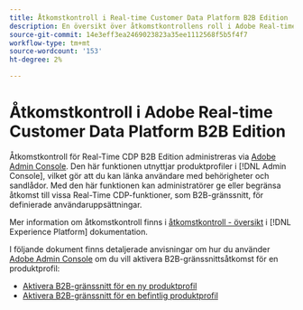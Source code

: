 ```yaml
---
title: Åtkomstkontroll i Real-time Customer Data Platform B2B Edition
description: En översikt över åtkomstkontrollens roll i Adobe Real-time Customer Data Platform B2B Edition.
source-git-commit: 14e3eff3ea2469023823a35ee1112568f5b5f4f7
workflow-type: tm+mt
source-wordcount: '153'
ht-degree: 2%

---
```


# Åtkomstkontroll i Adobe Real-time Customer Data Platform B2B Edition

Åtkomstkontroll för Real-Time CDP B2B Edition administreras via [Adobe Admin Console](https://adminconsole.adobe.com). Den här funktionen utnyttjar produktprofiler i [!DNL Admin Console], vilket gör att du kan länka användare med behörigheter och sandlådor. Med den här funktionen kan administratörer ge eller begränsa åtkomst till vissa Real-Time CDP-funktioner, som B2B-gränssnitt, för definierade användaruppsättningar.

Mer information om åtkomstkontroll finns i [åtkomstkontroll - översikt](../../access-control/home.md) i [!DNL Experience Platform] dokumentation.

I följande dokument finns detaljerade anvisningar om hur du använder [Adobe Admin Console](https://adminconsole.adobe.com) om du vill aktivera B2B-gränssnittsåtkomst för en produktprofil:

* [Aktivera B2B-gränssnitt för en ny produktprofil](../../access-control/ui/create-profile.md)
* [Aktivera B2B-gränssnitt för en befintlig produktprofil](../../access-control/ui/details-and-services.md)